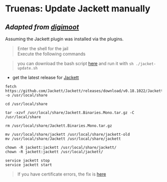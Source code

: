 # Truenas: Update Jackett manually
## *Adapted from [digimoot](https://digimoot.wordpress.com/2019/10/13/freenas-jackett-manual-install/)*

Assuming the Jackett plugin was installed via the plugins.

>  Enter the shell for the jail  
Execute the following commands

>you can download the bash script [here](./jacket-update.sh) and run it with `sh ./jacket-update.sh`

- get the latest release for [Jackett](https://github.com/Jackett/Jackett/releases)

```shell
fetch https://github.com/Jackett/Jackett/releases/download/v0.18.1022/Jackett.Binaries.Mono.tar.gz -o /usr/local/share

cd /usr/local/share

tar -xzvf /usr/local/share/Jackett.Binaries.Mono.tar.gz -C /usr/local/share

rm /usr/local/share/Jackett.Binaries.Mono.tar.gz

mv /usr/local/share/jackett /usr/local/share/jackett-old
mv /usr/local/share/Jackett /usr/local/share/jackett

chown -R jackett:jackett /usr/local/share/jackett/
chown -R jackett:jackett /usr/local/jackett/

service jackett stop
service jackett start
```

>If you have certificate errors, the fix is [here](https://github.com/Jackett/Jackett/issues/12432#issuecomment-946400786)